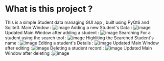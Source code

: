 # What is this project ?
This is a simple Student data managing GUI app , built using PyQt6 and Sqlite3.
Main Window : ![image](https://github.com/user-attachments/assets/3fa115de-0142-4973-84f7-a27f9246b4e5)
Adding a new Student's Data : ![image](https://github.com/user-attachments/assets/15129af0-9a70-4032-96d8-4a1bb085aa0d)
Updated Main Window after adding a student : ![image](https://github.com/user-attachments/assets/757dc638-90f2-4709-8d34-051d6e668d71)
Searching For a student using the search tool : ![image](https://github.com/user-attachments/assets/0717e9c8-2293-4798-b1c7-564aca73d29e)
Highliting the Searched Student's name : ![image](https://github.com/user-attachments/assets/2f479eee-6d97-4453-8809-47c205205456)
Editing a student's Details : ![image](https://github.com/user-attachments/assets/eff8fb0e-a3a2-464e-9577-b14b69e2a52e)
Updated Main Window after editing :![image](https://github.com/user-attachments/assets/c91e1ec0-1bb9-4f17-b7b2-e9b556f454f7)
Deleting a student record : ![image](https://github.com/user-attachments/assets/5986a837-04ff-4217-a08e-a32bef9b7f54)
Updated Main Window after deleting :![image](https://github.com/user-attachments/assets/cac7bb6b-6e8b-41ad-8e0d-837ac33c2234)
